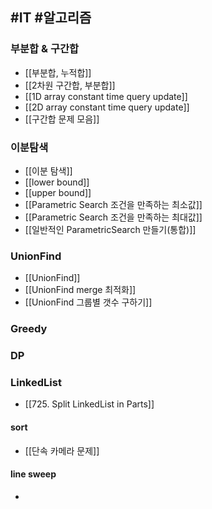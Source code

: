 ## #IT #알고리즘 


### 부분합 & 구간합

- [[부분합, 누적합]]
- [[2차원 구간합, 부분합]]
- [[1D array constant time query update]]
- [[2D array constant time query update]]
- [[구간합 문제 모음]]
### 이분탐색

- [[이분 탐색]]
- [[lower bound]]
- [[upper bound]]
- [[Parametric Search 조건을 만족하는 최소값]]
- [[Parametric Search 조건을 만족하는 최대값]]
- [[일반적인 ParametricSearch 만들기(통합)]]

### UnionFind
- [[UnionFind]]
- [[UnionFind merge 최적화]]
- [[UnionFind 그룹별 갯수 구하기]]

### Greedy

### DP
### LinkedList
- [[725. Split LinkedList in Parts]]

#### sort
- [[단속 카메라 문제]]

#### line sweep
- 
  
